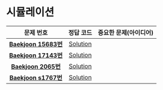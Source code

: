 # 시뮬레이션   

| 문제 번호 | 정답 코드 |  중요한 문제(아이디어) | 
| :--: | :--: |:--: |
| __[Baekjoon 15683번](https://www.acmicpc.net/problem/15683)__   | [Solution](https://github.com/jhmin-kk99/Algorithm-Study/blob/main/Simulation/15683.cpp)    | |
| __[Baekjoon 17143번](https://www.acmicpc.net/problem/17143)__   | [Solution](https://github.com/jhmin-kk99/Algorithm-Study/blob/main/Simulation/17143.cpp)    | |
| __[Baekjoon 2065번](https://www.acmicpc.net/problem/2065)__   | [Solution](https://github.com/jhmin-kk99/Algorithm-Study/blob/main/Simulation/2065.cpp)    | |
| __[Baekjoon s1767번](https://swexpertacademy.com/main/code/problem/problemDetail.do?contestProbId=AV4suNtaXFEDFAUf&categoryId=AV4suNtaXFEDFAUf&categoryType=CODE&problemTitle=1767&orderBy=FIRST_REG_DATETIME&selectCodeLang=ALL&select-1=&pageSize=10&pageIndex=1)__   | [Solution](https://github.com/jhmin-kk99/Algorithm-Study/blob/main/Simulation/s1767.cpp)    | |
